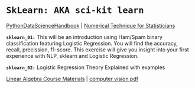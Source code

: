 # `SkLearn: AKA sci-kit learn`

[PythonDataScienceHandbook](https://github.com/jakevdp/PythonDataScienceHandbook) | [Numerical Technique for Statisticians](https://gbiomed.kuleuven.be/english/research/50000687/50000696/geertverbeke/cursuskort/optimcourse.pdf)

**`sklearn_01:`** This will be an introduction using Ham/Spam binary classification featuring Logistic Regression. You will find the accuracy, recall, precission, f1-score. This exercise will give you insight into your first experience with NLP, sklearn and Logistic Regression.

**`sklearn_02:`** Logistic Regression Theory Explained with examples


[Linear Algebra Course Materials](http://mitran-lab.amath.unc.edu/courses/MATH547ML/MATH547DS.xhtml) | [computer vision pdf](http://vision.stanford.edu/teaching/cs131_fall1718/files/cs131-class-notes.pdf)
